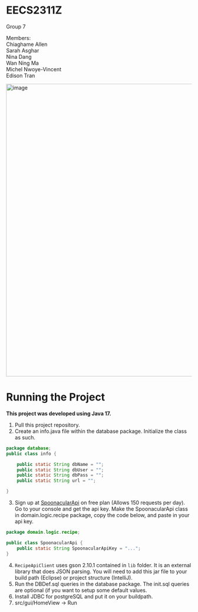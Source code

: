 # EECS2311Z
Group 7  

Members:  
Chiaghame Allen  
Sarah Asghar   
Nina Dang    
Wan Ning Ma   
Michel Nwoye-Vincent    
Edison Tran  

<img width="795" alt="image" src="https://github.com/EECS2311/EECS2311/assets/97976216/14fefb87-ecda-4a02-b759-90d9a0807c2c">


# Running the Project
**This project was developed using Java 17.**

1. Pull this project repository.
2. Create an info.java file within the database package.
Initialize the class as such.
```java
package database;
public class info {

	public static String dbName = "";
	public static String dbUser = "";
	public static String dbPass = "";
	public static String url = "";

}
```
3. Sign up at [SpoonacularApi](https://spoonacular.com/food-api) on free plan (Allows 150 requests per day). 
Go to your console and get the api key. 
Make the SpoonacularApi class in domain.logic.recipe package, copy the code below, and paste in your api key.
```java
package domain.logic.recipe;

public class SpoonacularApi {
    public static String SpoonacularApiKey = "...";
}
```
4. `RecipeApiClient` uses gson 2.10.1 contained in `lib` folder. It is an external library that does JSON parsing. You will need to add this jar file to your build path (Eclipse) or project structure (IntelliJ).
5. Run the DBDef.sql queries in the database package. The init.sql queries are optional (if you want to setup some default values.
6. Install JDBC for postgreSQL and put it on your buildpath.
7. src/gui/HomeView -> Run
